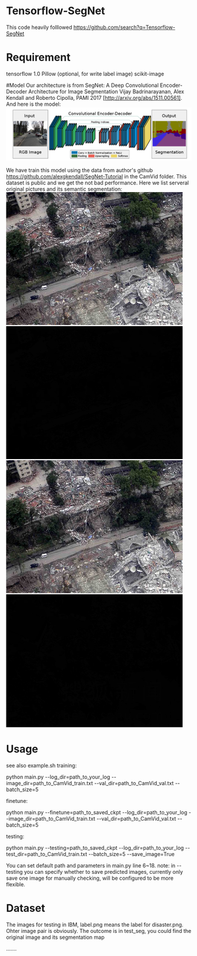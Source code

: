 # Tensorflow-SegNet
This code heavily folllowed  https://github.com/search?q=Tensorflow-SegNet

# Requirement
tensorflow 1.0
Pillow (optional, for write label image)
scikit-image

#Model
Our architecture is from SegNet: A Deep Convolutional Encoder-Decoder Architecture for Image Segmentation Vijay Badrinarayanan, Alex Kendall and Roberto Cipolla, PAMI 2017 [http://arxiv.org/abs/1511.00561]. And here is the model:
![avatar](../PRM/architecture.png)

We have train this model using the data from author's github https://github.com/alexgkendall/SegNet-Tutorial in the CamVid folder. This dataset is public and we get the not bad performance. Here we list serveral original pictures and its semantic segmentation:
![avatar](./IBM/label1.png)![avatar](./IBM/sample1.png)
![avatar](./IBM/label12.png)![avatar](./IBM/sample12.png)
# Usage
see also example.sh
training:

  python main.py --log_dir=path_to_your_log --image_dir=path_to_CamVid_train.txt --val_dir=path_to_CamVid_val.txt --batch_size=5

finetune:

  python main.py --finetune=path_to_saved_ckpt --log_dir=path_to_your_log --image_dir=path_to_CamVid_train.txt --val_dir=path_to_CamVid_val.txt --batch_size=5

testing:

  python main.py --testing=path_to_saved_ckpt --log_dir=path_to_your_log --test_dir=path_to_CamVid_train.txt --batch_size=5 --save_image=True

You can set default path and parameters in main.py line 6~18.
note: in --testing you can specify whether to save predicted images, currently only save one image
for manually checking, will be configured to be more flexible.

# Dataset
The images for testing in IBM, label.png means the label for disaster.png. Ohter image pair is obviously.
The outcome is in test_seg, you could find the original image and its segmentation map

.......
